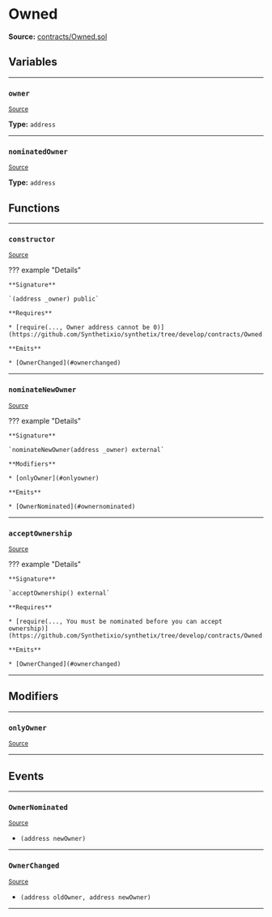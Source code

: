 # Owned

**Source:** [contracts/Owned.sol](https://github.com/Synthetixio/synthetix/tree/develop/contracts/Owned.sol)

## Variables

---

### `owner`
<sub>[Source](https://github.com/Synthetixio/synthetix/tree/develop/contracts/Owned.sol#L6)</sub>

**Type:** `address`

---

### `nominatedOwner`
<sub>[Source](https://github.com/Synthetixio/synthetix/tree/develop/contracts/Owned.sol#L7)</sub>

**Type:** `address`

## Functions

---

### `constructor`
<sub>[Source](https://github.com/Synthetixio/synthetix/tree/develop/contracts/Owned.sol#L9)</sub>

??? example "Details"

    **Signature**

    `(address _owner) public`

    **Requires**

    * [require(..., Owner address cannot be 0)](https://github.com/Synthetixio/synthetix/tree/develop/contracts/Owned.sol#L10)

    **Emits**

    * [OwnerChanged](#ownerchanged)

---

### `nominateNewOwner`
<sub>[Source](https://github.com/Synthetixio/synthetix/tree/develop/contracts/Owned.sol#L15)</sub>

??? example "Details"

    **Signature**

    `nominateNewOwner(address _owner) external`

    **Modifiers**

    * [onlyOwner](#onlyowner)

    **Emits**

    * [OwnerNominated](#ownernominated)

---

### `acceptOwnership`
<sub>[Source](https://github.com/Synthetixio/synthetix/tree/develop/contracts/Owned.sol#L20)</sub>

??? example "Details"

    **Signature**

    `acceptOwnership() external`

    **Requires**

    * [require(..., You must be nominated before you can accept ownership)](https://github.com/Synthetixio/synthetix/tree/develop/contracts/Owned.sol#L21)

    **Emits**

    * [OwnerChanged](#ownerchanged)

---

## Modifiers

---

### `onlyOwner`
<sub>[Source](https://github.com/Synthetixio/synthetix/tree/develop/contracts/Owned.sol#L27)</sub>

---

## Events

---

### `OwnerNominated`
<sub>[Source](https://github.com/Synthetixio/synthetix/tree/develop/contracts/Owned.sol#L32)</sub>

- `(address newOwner)`

---

### `OwnerChanged`
<sub>[Source](https://github.com/Synthetixio/synthetix/tree/develop/contracts/Owned.sol#L33)</sub>

- `(address oldOwner, address newOwner)`

---

